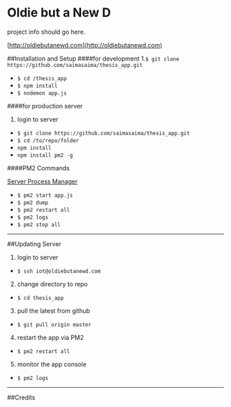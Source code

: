 Oldie but a New D
===

project info should go here.

[http://oldiebutanewd.com](http://oldiebutanewd.com)

##Installation and Setup
####for development
1.`$ git clone https://github.com/saimasaima/thesis_app.git`
* `$ cd /thesis_app`
* `$ npm install`
* `$ nodemon app.js`


####for production server
1. login to server
* `$ git clone https://github.com/saimasaima/thesis_app.git`
* `$ cd /to/repo/folder`
* `npm install`
* `npm install pm2 -g`

####PM2 Commands

[Server Process Manager](https://github.com/Unitech/pm2)

* `$ pm2 start app.js`
* `$ pm2 dump`
* `$ pm2 restart all`
* `$ pm2 logs`
* `$ pm2 stop all`


---
##Updating Server 

1. login to server
  * `$ ssh iot@oldiebutanewd.com`
2. change directory to repo
  * `$ cd thesis_app`
3. pull the latest from github
  * `$ git pull origin master`
4. restart the app via PM2
  * `$ pm2 restart all`
5. monitor the app console
  * `$ pm2 logs`

--- 
##Credits